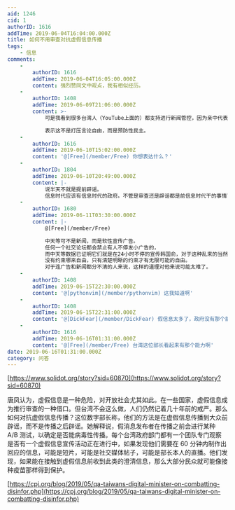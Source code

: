 ```yaml
---
aid: 1246
cid: 1
authorID: 1616
addTime: 2019-06-04T16:04:00.000Z
title: 如何不用审查对抗虚假信息传播
tags:
    - 信息
comments:
    -
        authorID: 1616
        addTime: 2019-06-04T16:05:00.000Z
        content: 强烈赞同文中观点，我有相似经历。
    -
        authorID: 1408
        addTime: 2019-06-09T21:06:00.000Z
        content: >-
            可是我看到很多台湾人（YouTube上面的）都支持进行新闻管控，因为亲中代表反自由，既然反自由干什么要给他们自由，任何中资媒体都该关闭。  

            表示这不是打压言论自由，而是预防性民主。
    -
        authorID: 1616
        addTime: 2019-06-10T15:02:00.000Z
        content: '@[Free](/member/Free) 你想表达什么？'
    -
        authorID: 1804
        addTime: 2019-06-10T20:49:00.000Z
        content: |-
            说半天不就是提前辟谣。  
            信息时代应该有信息时代的政府。不管是审查还是辟谣都是前信息时代干的事情了。
    -
        authorID: 1680
        addTime: 2019-06-11T03:30:00.000Z
        content: |-
            @[Free](/member/Free)

            中天等可不是新闻，而是软性宣传广告。  
            任何一个社交论坛都会禁止有人不停发小广告的，  
            而中天等数据已证明它们就是在24小时不停的宣传韩国俞，对于这种乱来的当然要处置。  
            没有约束哪来自由，只有清楚明晰的约束才有无限可能的自由。  
            对于连广告和新闻都分不清的人来说，这样的道理对他来说可能太难了。
    -
        authorID: 1408
        addTime: 2019-06-15T22:30:00.000Z
        content: '@[pythonvim](/member/pythonvim) 这我知道啊'
    -
        authorID: 1408
        addTime: 2019-06-15T22:31:00.000Z
        content: '@[DickFear](/member/DickFear) 假信息太多了，政府没有那个能力去管理辟谣'
    -
        authorID: 1616
        addTime: 2019-06-16T01:31:00.000Z
        content: '@[Free](/member/Free) 台湾这位部长看起来有那个能力啊'
date: 2019-06-16T01:31:00.000Z
category: 问答
---
```


[https://www.solidot.org/story?sid=60870](https://www.solidot.org/story?sid=60870)

唐凤认为，虚假信息是一种危险，对开放社会尤其如此。在一些国家，虚假信息成为推行审查的一种借口。但台湾不会这么做，人们仍然记着几十年前的戒严。那么如何对抗虚假信息传播？这位数字部长称，他们的方法是在虚假信息传播到大众前辟谣，而不是传播之后辟谣。她解释说，假消息发布者在传播之前会进行某种 A/B 测试，以确定是否能病毒性传播。每个台湾政府部门都有一个团队专门观察是否有一个虚假信息宣传活动正在进行中，如果发现他们需要在 60 分钟内制作出回应的信息，可能是短片，可能是社交媒体帖子，可能是部长本人的直播。他们发现，如果能在接触到虚假信息前收到此类的澄清信息，那么大部分民众就可能像接种疫苗那样得到保护。

[https://cpj.org/blog/2019/05/qa-taiwans-digital-minister-on-combatting-disinfor.php](https://cpj.org/blog/2019/05/qa-taiwans-digital-minister-on-combatting-disinfor.php)
